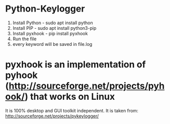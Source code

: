 # Python-Keylogger
1. Install Python - sudo apt install python
2. Install PIP - sudo apt install python3-pip
3. Install pyxhook - pip install pyxhook
4. Run the file
5. every keyword will be saved in file.log




# pyxhook is an implementation of pyhook (http://sourceforge.net/projects/pyhook/) that works on Linux

It is 100% desktop and GUI toolkit independent. It is taken from: http://sourceforge.net/projects/pykeylogger/
